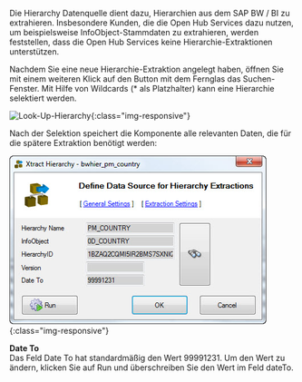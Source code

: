 Die Hierarchy Datenquelle dient dazu, Hierarchien aus dem SAP BW / BI zu extrahieren. Insbesondere Kunden, die die Open Hub Services dazu nutzen, um beispielsweise InfoObject-Stammdaten zu extrahieren, werden feststellen, dass die Open Hub Services keine Hierarchie-Extraktionen unterstützen.

Nachdem Sie eine neue Hierarchie-Extraktion angelegt haben, öffnen Sie mit einem weiteren Klick auf den Button mit dem Fernglas das Suchen-Fenster. Mit Hilfe von Wildcards (* als Platzhalter) kann eine Hierarchie selektiert werden. 

![Look-Up-Hierarchy](/img/content/Look-Up-Hierarchy.png){:class="img-responsive"}

Nach der Selektion speichert die Komponente alle relevanten Daten, die für die spätere Extraktion benötigt werden:

![Define-Data-Source-Hierarchy](/img/content/Define-Data-Source-Hierarchy.png){:class="img-responsive"}

**Date To**<br>
Das Feld Date To hat standardmäßig den Wert 99991231. Um den Wert zu ändern, klicken Sie auf Run und überschreiben Sie den Wert im Feld dateTo.

